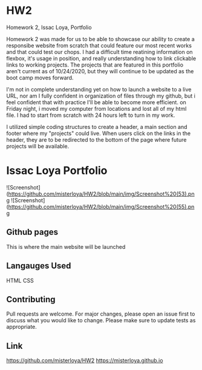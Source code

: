 # HW2
Homework 2, Issac Loya, Portfolio 


Homework 2 was made for us to be able to showcase our ability to create a responsibe website from scratch that could feature our most recent works and that could
test our chops. I had a difficult time reatining information on flexbox, it's usage in position, and really understanding how to link clickable links to working projects. 
The projects that are featured in this portfolio aren't current as of 10/24/2020, but they will continue to be updated as the boot camp moves forward. 

I'm not in complete understanding yet on how to launch a website to a live URL, nor am I fully confident in organization of files through my github, but i feel confident that with 
practice I'll be able to become more efficient.  on Friday night, i moved my computer from locations and lost all of my html file. I had to start from scratch with 24 hours left to 
turn in my work. 


I utilized simple coding structures to create a header, a main section and footer where my "projects" could live. When users click on the links in the header, they are to be redirected to 
the bottom of the page where future projects will be available. 



# Issac Loya Portfolio
![Screenshot](https://github.com/misterloya/HW2/blob/main/img/Screenshot%20(53).png
![Screenshot](https://github.com/misterloya/HW2/blob/main/img/Screenshot%20(55).png

## Github pages 
This is where the main website will be launched 
## Langauges Used
HTML 
CSS
## Contributing
Pull requests are welcome. For major changes, please open an issue first to discuss what you would like to change.
Please make sure to update tests as appropriate.

## Link
https://github.com/misterloya/HW2
https://misterloya.github.io
